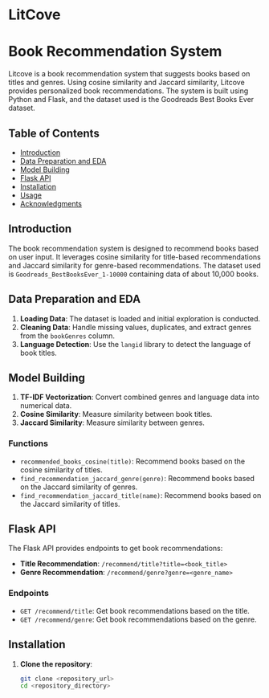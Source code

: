 # LitCove
# Book Recommendation System

Litcove is a book recommendation system that suggests books based on titles and genres. Using cosine similarity and Jaccard similarity, Litcove provides personalized book recommendations. The system is built using Python and Flask, and the dataset used is the Goodreads Best Books Ever dataset.


## Table of Contents
- [Introduction](#introduction)
- [Data Preparation and EDA](#data-preparation-and-eda)
- [Model Building](#model-building)
- [Flask API](#flask-api)
- [Installation](#installation)
- [Usage](#usage)
- [Acknowledgments](#acknowledgments)

## Introduction

The book recommendation system is designed to recommend books based on user input. It leverages cosine similarity for title-based recommendations and Jaccard similarity for genre-based recommendations. The dataset used is `Goodreads_BestBooksEver_1-10000` containing data of about 10,000 books.

## Data Preparation and EDA

1. **Loading Data**: The dataset is loaded and initial exploration is conducted.
2. **Cleaning Data**: Handle missing values, duplicates, and extract genres from the `bookGenres` column.
3. **Language Detection**: Use the `langid` library to detect the language of book titles.

## Model Building

1. **TF-IDF Vectorization**: Convert combined genres and language data into numerical data.
2. **Cosine Similarity**: Measure similarity between book titles.
3. **Jaccard Similarity**: Measure similarity between genres.

### Functions

- `recommended_books_cosine(title)`: Recommend books based on the cosine similarity of titles.
- `find_recommendation_jaccard_genre(genre)`: Recommend books based on the Jaccard similarity of genres.
- `find_recommendation_jaccard_title(name)`: Recommend books based on the Jaccard similarity of titles.

## Flask API

The Flask API provides endpoints to get book recommendations:

- **Title Recommendation**: `/recommend/title?title=<book_title>`
- **Genre Recommendation**: `/recommend/genre?genre=<genre_name>`

### Endpoints

- `GET /recommend/title`: Get book recommendations based on the title.
- `GET /recommend/genre`: Get book recommendations based on the genre.

## Installation

1. **Clone the repository**:
   ```bash
   git clone <repository_url>
   cd <repository_directory>
